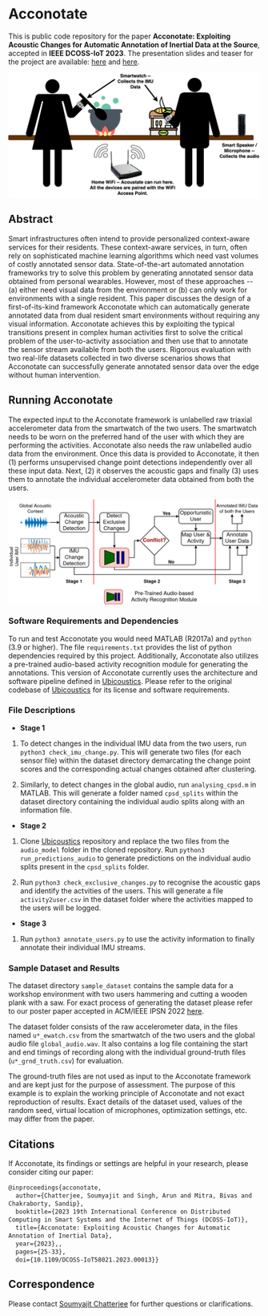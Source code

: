 # Acconotate

This is public code repository for the paper **Acconotate: Exploiting Acoustic Changes for Automatic Annotation of Inertial Data at the Source**, accepted in **IEEE DCOSS-IoT 2023**. The presentation slides and teaser for the project are available: [here](https://docs.google.com/presentation/d/1UUBJHT5jJccThNckkkOYgTZKo4d11a3WikLp2Y09kzk/edit?usp=sharing) and [here](https://youtu.be/XAEgkozGecA).

<p align="center">
	<img src="assets/premise.png" width="600" align="center">
</p>

## Abstract

Smart infrastructures often intend to provide personalized context-aware services for their residents. These context-aware services, in turn, often rely on sophisticated machine learning algorithms which need vast volumes of costly annotated sensor data. State-of-the-art automated annotation frameworks try to solve this problem by generating annotated sensor data obtained from personal wearables. However, most of these approaches -- (a) either need visual data from the environment or (b) can only work for environments with a single resident. This paper discusses the design of a first-of-its-kind framework Acconotate which can automatically generate annotated data from dual resident smart environments without requiring any visual information. Acconotate achieves this by exploiting the typical transitions present in complex human activities first to solve the critical problem of the user-to-activity association and then use that to annotate the sensor stream available from both the users. Rigorous evaluation with two real-life datasets collected in two diverse scenarios shows that Acconotate can successfully generate annotated sensor data over the edge without human intervention.

## Running Acconotate

The expected input to the Acconotate framework is unlabelled raw triaxial accelerometer data from the smartwatch of the two users. The smartwatch needs to be worn on the preferred hand of the user with which they are performing the activities. Acconotate also needs the raw unlabelled audio data from the environment. Once this data is provided to Acconotate, it then (1) performs unsupervised change point detections independently over all these input data. Next, (2) it observes the acoustic gaps and finally (3) uses them to annotate the individual accelerometer data obtained from both the users. 

<p align="center">
	<img src="assets/multi_annotator.png" width="600" align="center">
</p>


### Software Requirements and Dependencies

To run and test Acconotate you would need MATLAB (R2017a) and `python` (3.9 or higher). The file `requirements.txt` provides the list of python dependencies required by this project. Additionally, Acconotate also utilizes a pre-trained audio-based activity recognition module for generating the annotations. This version of Acconotate currently uses the architecture and software pipeline defined in [Ubicoustics](https://github.com/FIGLAB/ubicoustics). Please refer to the original codebase of [Ubicoustics](https://github.com/FIGLAB/ubicoustics) for its license and software requirements.

### File Descriptions

- **Stage 1**

1. To detect changes in the individual IMU data from the two users, run `python3 check_imu_change.py`. This will generate two files (for each sensor file) within the dataset directory demarcating the change point scores and the corresponding actual changes obtained after clustering.

2. Similarly, to detect changes in the global audio, run `analysing_cpsd.m` in MATLAB. This will generate a folder named `cpsd_splits` within the dataset directory containing the individual audio splits along with an information file.

- **Stage 2**

1. Clone [Ubicoustics](https://github.com/FIGLAB/ubicoustics) repository and replace the two files from the `audio_model` folder in the cloned repository. Run `python3 run_predictions_audio` to generate predictions on the individual audio splits present in the `cpsd_splits` folder.

2. Run `python3 check_exclusive_changes.py` to recognise the acoustic gaps and identify the actvities of the users. This will generate a file `activity2user.csv` in the dataset folder where the activities mapped to the users will be logged. 

- **Stage 3**

1. Run `python3 annotate_users.py` to use the activity information to finally annotate their individual IMU streams.

### Sample Dataset and Results

The dataset directory `sample_dataset` contains the sample data for a workshop environment with two users hammering and cutting a wooden plank with a saw. For exact process of generating the dataset please refer to our poster paper accepted in ACM/IEEE IPSN 2022 [here](https://github.com/stilllearningsoumya/data_augmentation_strategy).

The dataset folder consists of the raw accelerometer data, in the files named `u*_ewatch.csv` from the smartwatch of the two users and the global audio file `global_audio.wav`. It also contains a log file containing the start and end timings of recording along with the individual ground-truth files (`u*_grnd_truth.csv`) for evaluation. 

The ground-truth files are not used as input to the Acconotate framework and are kept just for the purpose of assessment. The purpose of this example is to explain the working principle of Acconotate and not exact reproduction of results. Exact details of the dataset used, values of the random seed, virtual location of microphones, optimization settings, etc. may differ from the paper.

## Citations

If Acconotate, its findings or settings are helpful in your research, please consider citing our paper:

```
@inproceedings{acconotate,
  author={Chatterjee, Soumyajit and Singh, Arun and Mitra, Bivas and Chakraborty, Sandip},
  booktitle={2023 19th International Conference on Distributed Computing in Smart Systems and the Internet of Things (DCOSS-IoT)}, 
  title={Acconotate: Exploiting Acoustic Changes for Automatic Annotation of Inertial Data}, 
  year={2023},,
  pages={25-33},
  doi={10.1109/DCOSS-IoT58021.2023.00013}}
```

## Correspondence
Please contact [Soumyajit Chatterjee](mailto:sjituit@gmail.com) for further questions or clarifications.
